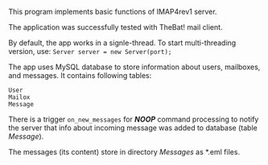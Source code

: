 This program implements basic functions of IMAP4rev1 server.

The application was successfully tested with TheBat! mail client.

By default, the app works in a signle-thread. To start multi-threading version, use:
``` Server server = new Server(port); ```

The app uses MySQL database to store information about users, mailboxes, and messages.
It contains following tables:

```
User
Mailox
Message
```
There is a trigger ```on_new_messages``` for ***NOOP*** command processing to notify the server that info about incoming message was added to database (table *Message*).

The messages (its content) store in directory *Messages* as *.eml files.
